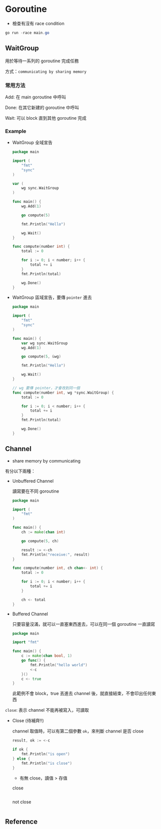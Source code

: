 # Goroutine

- 檢查有沒有 race condition

```powershell
go run -race main.go
```

## WaitGroup

用於等待一系列的 goroutine 完成任務

方式：`communicating by sharing memory`

### 常用方法

Add: 在 main goroutine 中呼叫

Done: 在其它新建的 goroutine 中呼叫

Wait: 可以 block 直到其他 goroutine 完成

### Example

- WaitGroup 全域宣告
    
    ```go
    package main
    
    import (
        "fmt"
        "sync"
    )
    
    var (
        wg sync.WaitGroup
    )
    
    func main() {
        wg.Add(1)
    
        go compute(5)
    
        fmt.Println("Hello")
    
        wg.Wait()
    }
    
    func compute(number int) {
        total := 0
    
        for i := 0; i < number; i++ {
            total += i
        }
        fmt.Println(total)
    
        wg.Done()
    }
    
    ```
    
- WaitGroup 區域宣告，要傳 `pointer` 進去
    
    ```go
    package main
    
    import (
        "fmt"
        "sync"
    )
    
    func main() {
        var wg sync.WaitGroup
        wg.Add(1)
    
        go compute(5, &wg)
    
        fmt.Println("Hello")
    
        wg.Wait()
    }
    
    // wg 要傳 pointer，才會改到同一個
    func compute(number int, wg *sync.WaitGroup) {
        total := 0
    
        for i := 0; i < number; i++ {
            total += i
        }
        fmt.Println(total)
    
        wg.Done()
    }
    
    ```
    

## Channel

- share memory by communicating

有分以下兩種：

- Unbuffered Channel
    
    讀寫要在不同 goroutine
    
    ```go
    package main
    
    import (
        "fmt"
    )
    
    func main() {
        ch := make(chan int)
    
        go compute(5, ch)
    
        result := <-ch
        fmt.Println("receive:", result)
    }
    
    func compute(number int, ch chan<- int) {
        total := 0
    
        for i := 0; i < number; i++ {
            total += i
        }
    
        ch <- total
    }
    
    ```
    
- Buffered Channel
    
    只要容量沒滿，就可以一直塞東西進去，可以在同一個 goroutine 一直讀寫
    
    ```go
    package main
    
    import "fmt"
    
    func main() {
    	c := make(chan bool, 1)
    	go func() {
    		fmt.Println("hello world")
    		<-c
    	}()
    	c <- true
    }
    ```
    
    此範例不會 block，true 丟進去 channel 後，就直接結束，不會印出任何東西
    

`close`: 表示 channel 不能再被寫入，可讀取

- Close (待補齊!!)
    
    channel 取值時，可以有第二個參數 `ok`，來判斷 channel 是否 close
    
    ```go
    result, ok := <-c
    
    if ok {
    	fmt.Println("is open")
    } else {
    	fmt.Println("is close")
    }
    ```
    
    - 有無 close，讀值 > 存值
    
    close
    
    ```go
    
    ```
    
    not close
    
    ```go
    
    ```
    

## Reference
